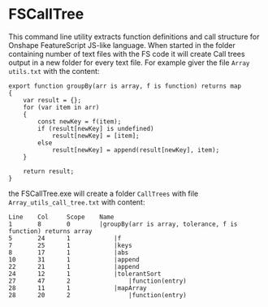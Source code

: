 # FSCallTree
This command line utility extracts function definitions and call structure for Onshape FeatureScript JS-like language.
When started in the folder containing number of text files with the FS code it will create Call trees output in a new folder for every text file.
For example giver the file `Array utils.txt` with the content:
```
export function groupBy(arr is array, f is function) returns map
{
    var result = {};
    for (var item in arr)
    {
        const newKey = f(item);
        if (result[newKey] is undefined)
            result[newKey] = [item];
        else
            result[newKey] = append(result[newKey], item);
    }

    return result;
}
```
the FSCallTree.exe will create a folder `CallTrees` with file `Array_utils_call_tree.txt` with content:
```
Line    Col     Scope    Name
1       8       0        |groupBy(arr is array, tolerance, f is function) returns array
5       24      1            |f
7       25      1            |keys
8       17      1            |abs
10      31      1            |append
22      21      1            |append
24      12      1            |tolerantSort
27      47      2                |function(entry)
28      11      1            |mapArray
28      20      2                |function(entry)
```
